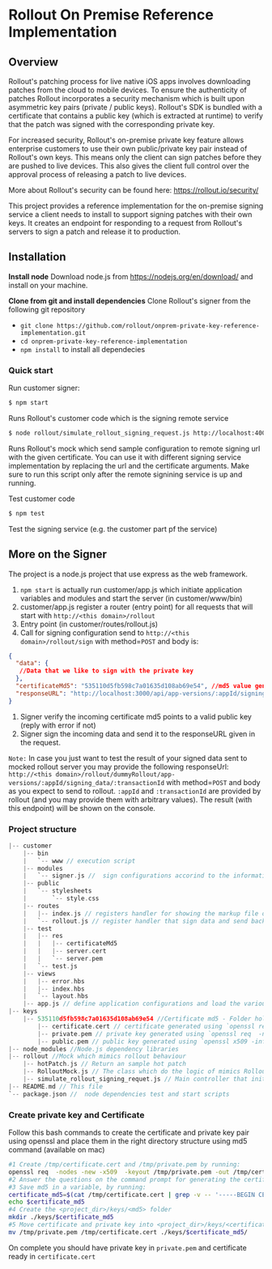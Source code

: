 # Rollout On Premise Reference Implementation
## Overview 
Rollout's patching process for live native iOS apps involves downloading patches from the cloud to mobile devices. To ensure the authenticity of patches Rollout incorporates a security mechanism which is built upon asymmetric key pairs (private / public keys). Rollout's SDK is bundled with a certificate that contains a public key (which is extracted at runtime) to verify that the patch was signed with the corresponding private key.

For increased security, Rollout's on-premise private key feature allows enterprise customers to use their own public/private key pair instead of Rollout's own keys. This means only the client can sign patches before they are pushed to live devices. This also gives the client full control over the approval process of releasing a patch to live devices.

More about Rollout's security can be found here: https://rollout.io/security/

This project provides a reference implementation for the on-premise signing service a client needs to install to support signing patches with their own keys. It creates an endpoint for responding to a request from Rollout's servers to sign a patch and release it to production.

## Installation

**Install node**
Download node.js from https://nodejs.org/en/download/ and install on your machine.

**Clone from git and install dependencies**
Clone Rollout's signer from the following git repository
 - `git clone https://github.com/rollout/onprem-private-key-reference-implementation.git`
 - `cd onprem-private-key-reference-implementation`
 - `npm install` to install all dependecies

### Quick start 
  Run customer signer:

```bash 
$ npm start
```
  Runs Rollout's customer code which is the signing remote service
 
```bash 
$ node rollout/simulate_rollout_signing_request.js http://localhost:4000/rollout/sign ./keys/535110d5fb598c7a01635d108ab69e54/certificate.cert // or npm run simulate
```

 Runs Rollout's mock which send sample configuration to remote signing url with the given certificate. 
 You can use it with different signing service implementation by replacing the url and the certificate arguments.
 Make sure to run this script only after the remote signining service is up and running.

  Test customer code
```bash
$ npm test
```
 Test the signing service (e.g. the customer part pf the service)
 
## More on the Signer
The project is a node.js project that use express as the web framework.

1. `npm start` is actually run customer/app.js which initiate application variables and modules and start the server (in customer/www/bin)
1. customer/app.js register a router (entry point) for all requests that will start with `http://<this domain>/rollout`
1. Entry point (in customer/routes/rollout.js) 
1. Call for signing configuration send to `http://<this domain>/rollout/sign` with method=`POST` and body is: 

```json
{
  "data": {
   //Data that we like to sign with the private key
  },
  "certificateMd5": "535110d5fb598c7a01635d108ab69e54", //md5 value generated from running md5 on the certificate registered on rollout dashboard. Ususally act as a key to the private key in a local map.
  "responseURL": "http://localhost:3000/api/app-versions/:appId/signing_data/:transactionId" //The url which you should send the result too.
}
```

1. Signer verify the incoming certificate md5 points to a valid public key (reply with error if not)
1. Signer sign the incoming data and send it to the responseURL given in the request.

``Note:`` 
In case you just want to test the result of your signed data sent to mocked rollout server you may provide the following responseUrl:
`http://<this domain>/rollout/dummyRollout/app-versions/:appId/signing_data/:transactionId` with method=`POST` and body as you expect to send to rollout.
 `:appId` and `:transactionId` are provided by rollout (and you may provide them with arbitrary values).
 The result (with this endpoint) will be shown on the console.

### Project structure
```c
|-- customer
    |-- bin
    |   `-- www // execution script
    |-- modules
    |   `-- signer.js //  sign configurations accorind to the information it gets from the request.
    |-- public
    |   `-- stylesheets
    |       `-- style.css 
    |-- routes
    |   |-- index.js // registers handler for showing the markup file on route /
    |   `-- rollout.js // register handler that sign data and send back to responseURL on route /sign
    |-- test
    |   |-- res
    |   |   |-- certificateMd5 
    |   |   |-- server.cert
    |   |   `-- server.pem
    |   `-- test.js
    |-- views 
    |   |-- error.hbs
    |   |-- index.hbs
    |   `-- layout.hbs
    |-- app.js // define application configurations and load the various middleware and routes
|-- keys
    |-- 535110d5fb598c7a01635d108ab69e54 //Certificate md5 - Folder holding corresponded certificate, private and public keys. Generated by `md5 certificate.cert` 
        |-- certificate.cert // certificate generated using `openssl req  -nodes -new -x509  -keyout private.key -out certificate.cert`
        |-- private.pem // private key generated using `openssl req  -nodes -new -x509  -keyout private.key -out certificate.cert`
        |-- public.pem // public key generated using `openssl x509 -inform pem -in certificate.cert -pubkey -noout > public.pem`
|-- node_modules //Node.js dependency libraries
|-- rollout //Mock which mimics rollout behaviour
    |-- hotPatch.js // Return an sample hot patch
    |-- RolloutMock.js // The class which do the logic of mimics Rollout.
    |-- simulate_rollout_signing_requet.js // Main controller that initiate rollout's mock
|-- README.md // This file
`-- package.json //  node dependencies test and start scripts
```
### Create private key and Certificate
Follow this bash commands to create the certificate and private key pair using openssl and place them in the right directory structure using md5 command (available on mac)

```bash
#1 Create /tmp/certificate.cert and /tmp/private.pem by running:
openssl req  -nodes -new -x509  -keyout /tmp/private.pem -out /tmp/certificate.cert
#2 Answer the questions on the command prompt for generating the certificate.
#3 Save md5 in a variable, by running:
certificate_md5=$(cat /tmp/certificate.cert | grep -v -- '-----BEGIN CERTIFICATE-----'  | grep -v -- '-----END CERTIFICATE-----' | tr -d '\n'| md5)
echo $certificate_md5
#4 Create the <project_dir>/keys/<md5> folder
mkdir ./keys/$certificate_md5
#5 Move certificate and private key into <project_dir>/keys/<certificate_md5> folder
mv /tmp/private.pem /tmp/certificate.cert ./keys/$certificate_md5/
```
On complete you should have private key in `private.pem` and certificate ready in `certificate.cert`
